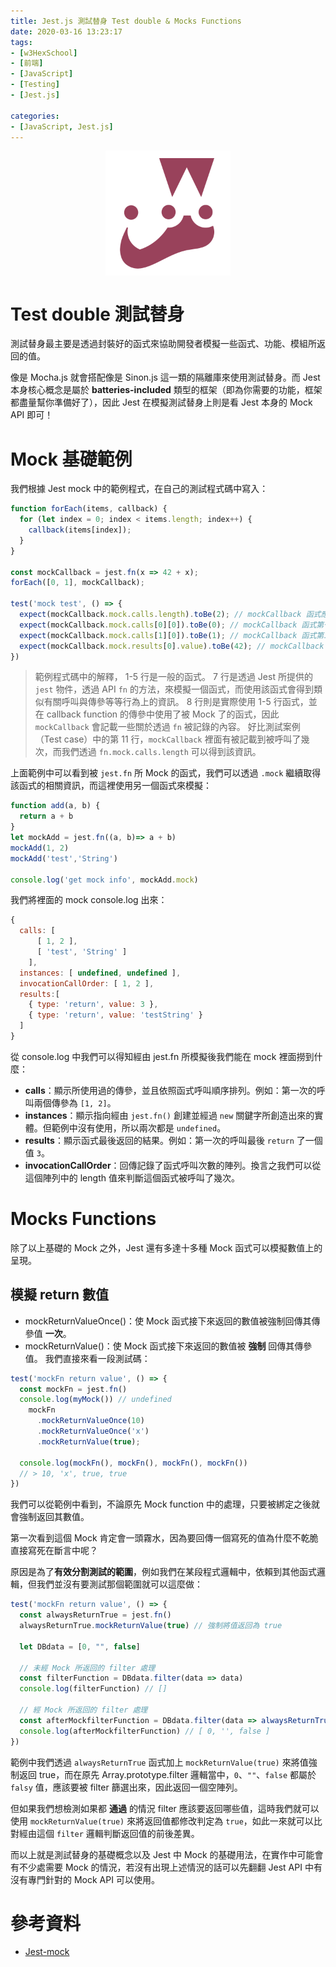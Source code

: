 ```yaml
---
title: Jest.js 測試替身 Test double & Mocks Functions
date: 2020-03-16 13:23:17
tags:
- [w3HexSchool]
- [前端]
- [JavaScript]
- [Testing]
- [Jest.js]

categories: 
- [JavaScript, Jest.js]
---
```


<div style="display:flex;justify-content:center;">
  <img style="object-fit:cover;" alt="jest-logo" src='/images/Jest/jest-logo.png' width='200px' height='200px' />
</div>

# Test double 測試替身

測試替身最主要是透過封裝好的函式來協助開發者模擬一些函式、功能、模組所返回的值。

像是 Mocha.js 就會搭配像是 Sinon.js 這一類的隔離庫來使用測試替身。而 Jest 本身核心概念是屬於 **batteries-included** 類型的框架（即為你需要的功能，框架都盡量幫你準備好了），因此 Jest 在模擬測試替身上則是看 Jest 本身的 Mock API 即可！

<!--more-->

# Mock 基礎範例
我們根據 Jest mock 中的範例程式，在自己的測試程式碼中寫入：
```javascript
function forEach(items, callback) {
  for (let index = 0; index < items.length; index++) {
    callback(items[index]);
  }
}

const mockCallback = jest.fn(x => 42 + x);
forEach([0, 1], mockCallback);

test('mock test', () => {
  expect(mockCallback.mock.calls.length).toBe(2); // mockCallback 函式應該被呼叫了 `2` 次
  expect(mockCallback.mock.calls[0][0]).toBe(0); // mockCallback 函式第一次呼叫時第一個參數是 `0`
  expect(mockCallback.mock.calls[1][0]).toBe(1); // mockCallback 函式第二次呼叫時第一個參數是 `1`
  expect(mockCallback.mock.results[0].value).toBe(42); // mockCallback 函式第一次呼叫時，callback 返回的值是 42
})

```

> 範例程式碼中的解釋，
> 1-5 行是一般的函式。
> 7 行是透過 Jest 所提供的 `jest` 物件，透過 API `fn` 的方法，來模擬一個函式，而使用該函式會得到類似有關呼叫與傳參等等行為上的資訊。
> 8 行則是實際使用 1-5 行函式，並在 callback function 的傳參中使用了被 Mock 了的函式，因此 `mockCallback` 會記載一些關於透過 `fn` 被記錄的內容。
> 好比測試案例（Test case）中的第 11 行，`mockCallback` 裡面有被記載到被呼叫了幾次，而我們透過 `fn.mock.calls.length` 可以得到該資訊。

上面範例中可以看到被 `jest.fn` 所 Mock 的函式，我們可以透過 `.mock` 繼續取得該函式的相關資訊，而這裡使用另一個函式來模擬：
```javascript
function add(a, b) {
  return a + b
}
let mockAdd = jest.fn((a, b)=> a + b)
mockAdd(1, 2)
mockAdd('test','String')

console.log('get mock info', mockAdd.mock)
```
我們將裡面的 mock console.log 出來：
```javascript
{
  calls: [
      [ 1, 2 ],
      [ 'test', 'String' ]
    ],
  instances: [ undefined, undefined ],
  invocationCallOrder: [ 1, 2 ],
  results:[
    { type: 'return', value: 3 },
    { type: 'return', value: 'testString' }
  ]
}
```
從 console.log 中我們可以得知經由 jest.fn 所模擬後我們能在 mock 裡面撈到什麼：
- **calls**：顯示所使用過的傳參，並且依照函式呼叫順序排列。例如：第一次的呼叫兩個傳參為 `[1, 2]`。
- **instances**：顯示指向經由 `jest.fn()` 創建並經過 `new` 關鍵字所創造出來的實體。但範例中沒有使用，所以兩次都是 `undefined`。
- **results**：顯示函式最後返回的結果。例如：第一次的呼叫最後 `return` 了一個值 `3`。
- **invocationCallOrder**：回傳記錄了函式呼叫次數的陣列。換言之我們可以從這個陣列中的 length 值來判斷這個函式被呼叫了幾次。

# Mocks Functions
除了以上基礎的 Mock 之外，Jest 還有多達十多種 Mock 函式可以模擬數值上的呈現。

## 模擬 return 數值
- mockReturnValueOnce()：使 Mock 函式接下來返回的數值被強制回傳其傳參值 **一次**。
- mockReturnValue()：使 Mock 函式接下來返回的數值被 **強制** 回傳其傳參值。
我們直接來看一段測試碼：
```javascript
test('mockFn return value', () => {
  const mockFn = jest.fn()
  console.log(myMock()) // undefined
    mockFn
      .mockReturnValueOnce(10)
      .mockReturnValueOnce('x')
      .mockReturnValue(true);
    
  console.log(mockFn(), mockFn(), mockFn(), mockFn())
  // > 10, 'x', true, true
})
```
我們可以從範例中看到，不論原先 Mock function 中的處理，只要被綁定之後就會強制返回其數值。

第一次看到這個 Mock 肯定會一頭霧水，因為要回傳一個寫死的值為什麼不乾脆直接寫死在斷言中呢？

原因是為了**有效分割測試的範圍**，例如我們在某段程式邏輯中，依賴到其他函式邏輯，但我們並沒有要測試那個範圍就可以這麼做：

```javascript
test('mockFn return value', () => {
  const alwaysReturnTrue = jest.fn()
  alwaysReturnTrue.mockReturnValue(true) // 強制將值返回為 true

  let DBdata = [0, "", false]

  // 未經 Mock 所返回的 filter 處理
  const filterFunction = DBdata.filter(data => data) 
  console.log(filterFunction) // []
  
  // 經 Mock 所返回的 filter 處理
  const afterMockfilterFunction = DBdata.filter(data => alwaysReturnTrue(data))
  console.log(afterMockfilterFunction) // [ 0, '', false ]
})
```
範例中我們透過 `alwaysReturnTrue` 函式加上 `mockReturnValue(true)` 來將值強制返回 true，而在原先 Array.prototype.filter 邏輯當中，`0`、`""`、`false` 都屬於 `falsy` 值，應該要被 filter 篩選出來，因此返回一個空陣列。

但如果我們想檢測如果都 **通過** 的情況 filter 應該要返回哪些值，這時我們就可以使用 `mockReturnValue(true)` 來將返回值都修改判定為 `true`，如此一來就可以比對經由這個 `filter` 邏輯判斷返回值的前後差異。

而以上就是測試替身的基礎概念以及 Jest 中 Mock 的基礎用法，在實作中可能會有不少處需要 Mock 的情況，若沒有出現上述情況的話可以先翻翻 Jest API 中有沒有專門針對的 Mock API 可以使用。

# 參考資料

- [Jest-mock](https://jestjs.io/docs/zh-Hans/mock-functions)
